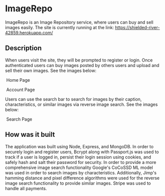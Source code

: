 # ImageRepo
ImageRepo is an Image Repository service, where users can buy and sell images easily. The site is currently running at the link: https://shielded-river-42859.herokuapp.com/

## Description
When users visit the site, they will be prompted to register or login. Once authenticated users can buy images posted by others users and upload and sell their own images. See the images below:

![]()
Home Page

![]()
Account Page

Users can use the search bar to search for images by their caption, characteristics, or similar images via reverse image search. See the images below:

![]()
Search Page

## How was it built
The application was built using Node, Express, and MongoDB. In order to securely login and register users, Bcrypt along with Passport.js was used to track if a user is logged in, persist their login session using cookies, and safely hash and salt their password for security. In order to provide a more comprehensive image search functionality Google's CoCoSSD ML model was used in order to search images by characteristics. Additionally, Jimp's hamming distance and pixel difference algorithms were used for the reverse image search functionality to provide similar images. Stripe was used to handle all payments.
